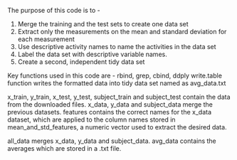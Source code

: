 

The purpose of this code is to -
1) Merge the training and the test sets to create one data set
2) Extract only the measurements on the mean and standard deviation for each measurement
3) Use descriptive activity names to name the activities in the data set
4) Label the data set with descriptive variable names.
5) Create a second, independent tidy data set 

Key functions used in this code are -
rbind, grep, cbind, ddply
write.table function writes the formatted data into tidy data set named as avg_data.txt

x_train, y_train, x_test, y_test, subject_train and subject_test contain the data from the downloaded files.
x_data, y_data and subject_data merge the previous datasets.
features contains the correct names for the x_data dataset, which are applied to the column names stored in mean_and_std_features, 
a numeric vector used to extract the desired data.

all_data merges x_data, y_data and subject_data.
avg_data contains the averages which are stored in a .txt file. 
